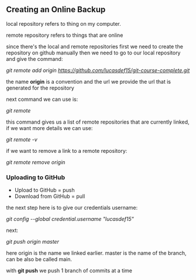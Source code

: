 ## Creating an Online Backup

local repository refers to thing on my computer.

remote repository refers to things that are online


since there's the local and remote repositories first we need to create the repository on github manually then we need to go to our local repository and give the command:

_git remote add origin https://github.com/lucasdef15/git-course-complete.git_

the name __origin__ is a convention and the url we provide the url that is generated for the repository

next command we can use is:

_git remote_

this command gives us a list of remote repositories that are currently linked, if we want more details we can use:

_git remote -v_

if we want to remove a link to a remote repository:

_git remote remove origin_

### Uploading to GitHub

- Upload to GitHub = push
- Download from GitHub = pull

the next step here is to give our credentials username:

_git config --global credential.username "lucasdef15"_

next:

_git push origin master_

here origin is the name we linked earlier.
master is the name of the branch, can be also be called main.

with __git push__ we push 1 branch of commits at a time